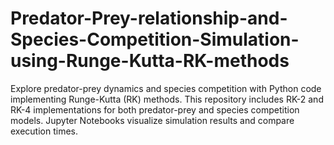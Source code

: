 # Predator-Prey-relationship-and-Species-Competition-Simulation-using-Runge-Kutta-RK-methods
Explore predator-prey dynamics and species competition with Python code implementing Runge-Kutta (RK) methods. This repository includes RK-2 and RK-4 implementations for both predator-prey and species competition models. Jupyter Notebooks visualize simulation results and compare execution times.
